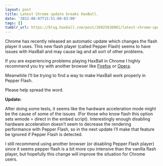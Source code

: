 ```yaml
---
layout: post
title: Latest Chrome update breaks HaxBall.
date: '2012-08-07T15:51:00-03:00'
tags: []
tumblr_url: https://blog.haxball.com/post/28925836001/latest-chrome-update-breaks-haxball
---
```

Chrome has recently released an automatic update which changes the flash player it uses. This new flash player (called Pepper Flash) seems to have issues with HaxBall and may cause lag and all sort of other problems.

If you are experiencing problems playing HaxBall in Chrome I highly recommend you try with another browser like [Firefox](http://www.mozilla.org/en-US/firefox/new/ "Firefox site") or [Opera](http://www.opera.com/ "Opera site").&nbsp;

Meanwhile I’ll be trying to find a way to make HaxBall work properly in Pepper Flash.

Please help spread the word.

**Update:**

After doing some tests, it seems like the hardware acceleration mode might be the cause of some of the issues &nbsp;(For those who know flash this option sets wmode = direct in the embed script). Interestingly enough disabling hardware acceleration doesn’t seem to decrease the rendering performance with Pepper Flash, so in the next update I’ll make that feature be ignored if Pepper Flash is detected.

I still recommend using another browser (or disabling Pepper Flash player) since it seems pepper flash is a bit more cpu intensive than the vanilla flash player, but hopefully this change will improve the situation for Chrome users.

